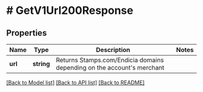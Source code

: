 # # GetV1Url200Response

## Properties

Name | Type | Description | Notes
------------ | ------------- | ------------- | -------------
**url** | **string** | Returns Stamps.com/Endicia domains depending on the account&#39;s merchant |

[[Back to Model list]](../../README.md#models) [[Back to API list]](../../README.md#endpoints) [[Back to README]](../../README.md)

